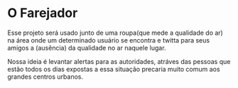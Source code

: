# O Farejador


Esse projeto será usado junto de uma roupa(que mede a qualidade do ar) na área onde um determinado usuário se encontra e twitta para seus amigos a (ausência) da qualidade no ar naquele lugar.

Nossa ideia é levantar alertas para as autoridades, atráves das pessoas que estão todos os dias expostas a essa situação precaria muito comum aos grandes centros urbanos.
